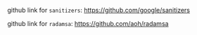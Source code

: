 github link for `sanitizers`: https://github.com/google/sanitizers

github link for `radamsa`: https://github.com/aoh/radamsa
 